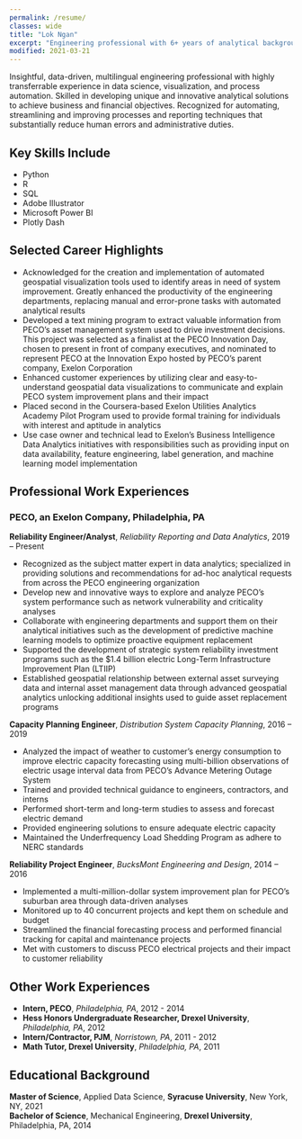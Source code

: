 ```yaml
---
permalink: /resume/
classes: wide
title: "Lok Ngan"
excerpt: "Engineering professional with 6+ years of analytical background"
modified: 2021-03-21
---
```


Insightful, data-driven, multilingual engineering professional with highly transferrable experience in data science, visualization, and process automation.  Skilled in developing unique and innovative analytical solutions to achieve business and financial objectives.  Recognized for automating, streamlining and improving processes and reporting techniques that substantially reduce human errors and administrative duties.

## Key Skills Include

- Python
- R
- SQL
- Adobe Illustrator
- Microsoft Power BI
- Plotly Dash

## Selected Career Highlights

- Acknowledged for the creation and implementation of automated geospatial visualization tools used to identify areas in need of system improvement.  Greatly enhanced the productivity of the engineering departments, replacing manual and error-prone tasks with automated analytical results
- Developed a text mining program to extract valuable information from PECO’s asset management system used to drive investment decisions.  This project was selected as a finalist at the PECO Innovation Day, chosen to present in front of company executives, and nominated to represent PECO at the Innovation Expo hosted by PECO’s parent company, Exelon Corporation
- Enhanced customer experiences by utilizing clear and easy-to-understand geospatial data visualizations to communicate and explain PECO system improvement plans and their impact
- Placed second in the Coursera-based Exelon Utilities Analytics Academy Pilot Program used to provide formal training for individuals with interest and aptitude in analytics
- Use case owner and technical lead to Exelon’s Business Intelligence Data Analytics initiatives with responsibilities such as providing input on data availability, feature engineering, label generation, and machine learning model implementation

## Professional Work Experiences

### **PECO, an Exelon Company**, Philadelphia, PA

**Reliability Engineer/Analyst**, *Reliability Reporting and Data Analytics*, 2019 – Present

- Recognized as the subject matter expert in data analytics; specialized in providing solutions and recommendations for ad-hoc analytical requests from across the PECO engineering organization
- Develop new and innovative ways to explore and analyze PECO’s system performance such as network vulnerability and criticality analyses
- Collaborate with engineering departments and support them on their analytical initiatives such as the development of predictive machine learning models to optimize proactive equipment replacement
- Supported the development of strategic system reliability investment programs such as the $1.4 billion electric Long-Term Infrastructure Improvement Plan (LTIIP)
- Established geospatial relationship between external asset surveying data and internal asset management data through advanced geospatial analytics unlocking additional insights used to guide asset replacement programs

**Capacity Planning Engineer**, *Distribution System Capacity Planning*, 2016 – 2019

- Analyzed the impact of weather to customer’s energy consumption to improve electric capacity forecasting using multi-billion observations of electric usage interval data from PECO’s Advance Metering Outage System
- Trained and provided technical guidance to engineers, contractors, and interns
- Performed short-term and long-term studies to assess and forecast electric demand
- Provided engineering solutions to ensure adequate electric capacity
- Maintained the Underfrequency Load Shedding Program as adhere to NERC standards

**Reliability Project Engineer**, *BucksMont Engineering and Design*, 2014 – 2016

- Implemented a multi-million-dollar system improvement plan for PECO’s suburban area through data-driven analyses
- Monitored up to 40 concurrent projects and kept them on schedule and budget
- Streamlined the financial forecasting process and performed financial tracking for capital and maintenance projects
- Met with customers to discuss PECO electrical projects and their impact to customer reliability

## Other Work Experiences

- **Intern, PECO**, *Philadelphia, PA*, 2012 - 2014
- **Hess Honors Undergraduate Researcher, Drexel University**, *Philadelphia, PA*, 2012
- **Intern/Contractor, PJM**, *Norristown, PA*, 2011 - 2012
- **Math Tutor, Drexel University**, *Philadelphia, PA*, 2011

## Educational Background

**Master of Science**, Applied Data Science, **Syracuse University**, New York, NY, 2021  
**Bachelor of Science**, Mechanical Engineering, **Drexel University**, Philadelphia, PA, 2014
